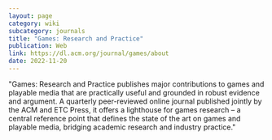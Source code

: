 ```yaml
---
layout: page
category: wiki
subcategory: journals
title: "Games: Research and Practice"
publication: Web
link: https://dl.acm.org/journal/games/about
date: 2022-11-20
---
```


"Games: Research and Practice publishes major contributions to games and playable media that are practically useful and grounded in robust evidence and argument. A quarterly peer-reviewed online journal published jointly by the ACM and ETC Press, it offers a lighthouse for games research – a central reference point that defines the state of the art on games and playable media, bridging academic research and industry practice."
